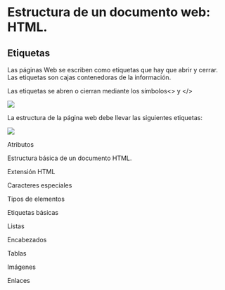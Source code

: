 # Estructura de un documento web: HTML.

## Etiquetas

Las páginas Web se escriben como etiquetas que hay que abrir y cerrar. Las etiquetas son cajas contenedoras de la información.

Las etiquetas se abren o cierran mediante los símbolos<> y </>

![](img/2019-09-16-08-24-08.png)

La estructura de la página web debe llevar las siguientes etiquetas:

![](img/2019-09-16-08-23-39.png)

Atributos

Estructura básica de un documento HTML.

Extensión HTML

Caracteres especiales

Tipos de elementos

Etiquetas básicas

Listas

Encabezados

Tablas

Imágenes

Enlaces
